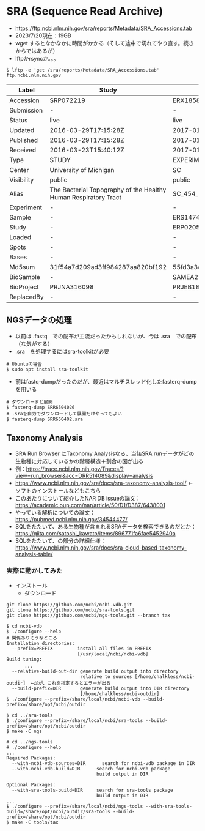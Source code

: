 # SRA (Sequence Read Archive)
- https://ftp.ncbi.nlm.nih.gov/sra/reports/Metadata/SRA_Accessions.tab
- 2023/7/20現在：19GB
- wget するとなかなかに時間がかかる（そして途中で切れてやり直す。続きからではあるが）
- lftpかrsyncか。。。

```
$ lftp -e 'get /sra/reports/Metadata/SRA_Accessions.tab' ftp.ncbi.nlm.nih.gov
```


|Label|Study|Experiment|Run|Sample|
|-|-|-|-|-|
|Accession|SRP072219|ERX1858811|ERR4799434|SRS8633180|
|Submission|-|-|-|-|-|
|Status|live|live|live|live|
|Updated|2016-03-29T17:15:28Z|2017-01-16T11:47:05Z|2023-06-23T23:25:11Z|2021-04-03T15:03:54Z|
|Published|2016-03-29T17:15:28Z|2017-01-14T18:47:32Z|2021-11-10T12:53:11Z|2021-04-03T14:24:10Z|
|Received|2016-03-23T15:40:12Z|2017-01-14T18:45:45Z|2021-10-21T02:29:18Z|2021-04-03T14:24:10Z|
|Type|STUDY|EXPERIMENT|RUN|SAMPLE|
|Center|University of Michigan|SC|Foundation for Medical Research India|pda/tkenzaka|
|Visibility|public|public|public|public|
|Alias|The Bacterial Topography of the Healthy Human Respiratory Tract|SC_454_EXP_G7SLMNB01_MID1_ARI0073_07B00909_A|run.27899|1806-1-R1|
|Experiment|-|-|ERX4668851|-|
|Sample|-|ERS1474968|ERS5284491|-|
|Study|-|ERP020597|ERP124850|-|
|Loaded|-|-|1|-|
|Spots|-|-|43005251|-|
|Bases|-|-|298758550|-|
|Md5sum|31f54a7d209ad3ff984287aa820bf192|55fd3a3e05cb5b85da77cf08b6aa7c13|95296a7a7ab948204ffbf99b27aa0d79|59f22947f3b171d9961b1dc398a2429e|
|BioSample|-|SAMEA27640168|SAMEA7528020|SAMN18612635|
|BioProject|PRJNA316098|PRJEB18650|PRJEB41116|-|
|ReplacedBy|-|-|-|-|


## NGSデータの処理
- 以前は .fastq　での配布が主流だったかもしれないが、今は .sra　での配布（な気がする）
- .sra　を処理するにはsra-toolkitが必要
```
# Ubuntuの場合
$ sudo apt install sra-toolkit
```

- 前はfastq-dumpだったのだが、最近はマルチスレッド化したfasterq-dumpを用いる
```
# ダウンロードと展開
$ fasterq-dump SRR6504026
# .sraを自力でダウンロードして展開だけやってもよい
$ fasterq-dump SRR650402.sra
```

## Taxonomy Analysis
- SRA Run Browser にTaxonomy Analysisなる、当該SRA runデータがどの生物種に対応しているかの階層構造＋割合の図が出る
- 例：https://trace.ncbi.nlm.nih.gov/Traces/?view=run_browser&acc=DRR514089&display=analysis
- https://www.ncbi.nlm.nih.gov/sra/docs/sra-taxonomy-analysis-tool/ ←　ソフトのインストールなどもこちら
- このあたりについて紹介したNAR DB issueの論文：https://academic.oup.com/nar/article/50/D1/D387/6438001
- やっている解析についての論文：https://pubmed.ncbi.nlm.nih.gov/34544477/
- SQLをたたいて、ある生物種が含まれるSRAデータを検索できるのだとか：https://qiita.com/satoshi_kawato/items/896771fa6fae5452940a
- SQLをたたいて、の部分の詳細仕様：https://www.ncbi.nlm.nih.gov/sra/docs/sra-cloud-based-taxonomy-analysis-table/

### 実際に動かしてみた
- インストール
  - ダウンロード
```
git clone https://github.com/ncbi/ncbi-vdb.git
git clone https://github.com/ncbi/sra-tools.git
git clone https://github.com/ncbi/ngs-tools.git --branch tax
```

```
$ cd ncbi-vdb
$ ./configure --help
# 関係ありそうなところ
Installation directories:
  --prefix=PREFIX         install all files in PREFIX
                          [/usr/local/ncbi/ncbi-vdb]
Build tuning:
　　　　...
  --relative-build-out-dir generate build output into directory
                           relative to sources [/home/chalkless/ncbi-outdir]  ←だが、これを指定するとエラーが出る
  --build-prefix=DIR       generate build output into DIR directory
                           [/home/chalkless/ncbi-outdir]
$ ./configure --prefix=/share/local/ncbi/ncbi-vdb --build-prefix=/share/opt/ncbi/outdir 
```

```
$ cd ../sra-tools
$ ./configure --prefix=/share/local/ncbi/sra-tools --build-prefix=/share/opt/ncbi/outdir 
$ make -C ngs
```

```
# cd ../ngs-tools
# ./configure --help
...
Required Packages:
  --with-ncbi-vdb-sources=DIR      search for ncbi-vdb package in DIR
  --with-ncbi-vdb-build=DIR      search for ncbi-vdb package
                                 build output in DIR

Optional Packages:
  --with-sra-tools-build=DIR     search for sra-tools package
                                 build output in DIR
...
$ ./configure --prefix=/share/local/ncbi/ngs-tools --with-sra-tools-build=/share/opt/ncbi/outdir/sra-tools --build-prefix=/share/opt/ncbi/outdir 
$ make -C tools/tax
```
